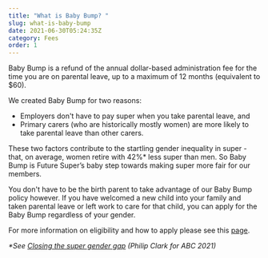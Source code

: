 ```yaml
---
title: "What is Baby Bump? "
slug: what-is-baby-bump
date: 2021-06-30T05:24:35Z
category: Fees
order: 1
---
```


Baby Bump is a refund of the annual dollar-based administration fee for the time you are on parental leave, up to a maximum of 12 months (equivalent to $60).

We created Baby Bump for two reasons:

*   Employers don't have to pay super when you take parental leave, and
*   Primary carers (who are historically mostly women) are more likely to take parental leave than other carers.  

These two factors contribute to the startling gender inequality in super - that, on average, women retire with 42%\* less super than men. So Baby Bump is Future Super’s baby step towards making super more fair for our members.

You don't have to be the birth parent to take advantage of our Baby Bump policy however. If you have welcomed a new child into your family and taken parental leave or left work to care for that child, you can apply for the Baby Bump regardless of your gender.

For more information on eligibility and how to apply please see this [page](https://www.futuresuper.com.au/baby-bump/). 

_\*See [Closing the super gender gap](https://www.abc.net.au/radio/programs/nightlife/first-hour-finance/13310718#:~:text=Women%20can%20expect%20to%20retire,bridge%20the%20super%20gender%20gap.) (Philip Clark for ABC 2021)_

